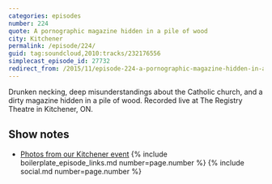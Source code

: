 ```yaml
---
categories: episodes
number: 224
quote: A pornographic magazine hidden in a pile of wood
city: Kitchener
permalink: /episode/224/
guid: tag:soundcloud,2010:tracks/232176556
simplecast_episode_id: 27732
redirect_from: /2015/11/episode-224-a-pornographic-magazine-hidden-in-a-pile-of-wood-kitchener/
---
```

Drunken necking, deep misunderstandings about the Catholic church, and a dirty magazine hidden in a pile of wood. Recorded live at The Registry Theatre in Kitchener, ON.

## Show notes
- [Photos from our Kitchener event](https://goo.gl/MW2XGD)
{% include boilerplate_episode_links.md number=page.number %}
{% include social.md number=page.number %}